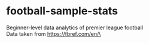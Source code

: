 # football-sample-stats
Beginner-level data analytics of premier league football\
Data taken from https://fbref.com/en/\

